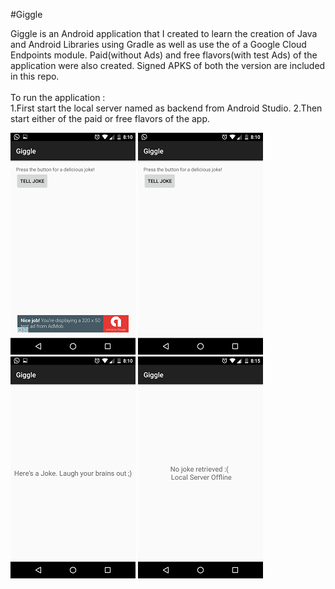 #Giggle 	

Giggle is an Android application that I created to learn the creation of Java and Android Libraries using Gradle as well as use the of a Google Cloud Endpoints module. Paid(without Ads) and free flavors(with test Ads) of the application were also created. Signed APKS of both the version are included in this repo.   <br />
<br />
To run the application : <br/>
1.First start the local server named as backend from Android Studio.
2.Then start either of the paid or free flavors of the app. <br/>


![Alt text](/screenshots/01.png?raw=true "Free Flavor app Main screen")
![Alt text](/screenshots/02.png?raw=true "Paid Flavor app Main screen")
![Alt text](/screenshots/03.png?raw=true "Android Library Screen")
![Alt text](/screenshots/04.png?raw=true "Local server no response. Possibly due to inaccessibility to the backend GCE module")
